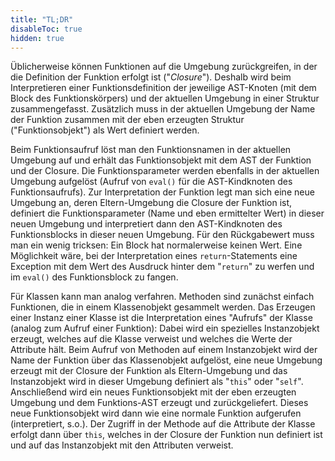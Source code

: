 ```yaml
---
title: "TL;DR"
disableToc: true
hidden: true
---
```


Üblicherweise können Funktionen auf die Umgebung zurückgreifen, in der die Definition der
Funktion erfolgt ist ("*Closure*"). Deshalb wird beim Interpretieren einer Funktionsdefinition
der jeweilige AST-Knoten (mit dem Block des Funktionskörpers) und der aktuellen Umgebung in
einer Struktur zusammengefasst. Zusätzlich muss in der aktuellen Umgebung der Name der Funktion
zusammen mit der eben erzeugten Struktur ("Funktionsobjekt") als Wert definiert werden.

Beim Funktionsaufruf löst man den Funktionsnamen in der aktuellen Umgebung auf und erhält
das Funktionsobjekt mit dem AST der Funktion und der Closure. Die Funktionsparameter werden
ebenfalls in der aktuellen Umgebung aufgelöst (Aufruf von `eval()` für die AST-Kindknoten
des Funktionsaufrufs). Zur Interpretation der Funktion legt man sich eine neue Umgebung an,
deren Eltern-Umgebung die Closure der Funktion ist, definiert die Funktionsparameter (Name
und eben ermittelter Wert) in dieser neuen Umgebung und interpretiert dann den AST-Kindknoten
des Funktionsblocks in dieser neuen Umgebung. Für den Rückgabewert muss man ein wenig tricksen:
Ein Block hat normalerweise keinen Wert. Eine Möglichkeit wäre, bei der Interpretation eines
`return`-Statements eine Exception mit dem Wert des Ausdruck hinter dem "`return`" zu werfen
und im `eval()` des Funktionsblock zu fangen.

Für Klassen kann man analog verfahren. Methoden sind zunächst einfach Funktionen, die in einem
Klassenobjekt gesammelt werden. Das Erzeugen einer Instanz einer Klasse ist die Interpretation
eines "Aufrufs" der Klasse (analog zum Aufruf einer Funktion): Dabei wird ein spezielles
Instanzobjekt erzeugt, welches auf die Klasse verweist und welches die Werte der Attribute hält.
Beim Aufruf von Methoden auf einem Instanzobjekt wird der Name der Funktion über das Klassenobjekt
aufgelöst, eine neue Umgebung erzeugt mit der Closure der Funktion als Eltern-Umgebung und das
Instanzobjekt wird in dieser Umgebung definiert als "`this`" oder "`self`". Anschließend wird
ein neues Funktionsobjekt mit der eben erzeugten Umgebung und dem Funktions-AST erzeugt und
zurückgeliefert. Dieses neue Funktionsobjekt wird dann wie eine normale Funktion aufgerufen
(interpretiert, s.o.). Der Zugriff in der Methode auf die Attribute der Klasse erfolgt dann
über `this`, welches in der Closure der Funktion nun definiert ist und auf das Instanzobjekt
mit den Attributen verweist.